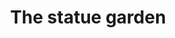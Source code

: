 ---
pid: pt431
title: The statue garden
location_transcription: Neer Bartrams Garden or Cobbs Creek
coordinates: "[-75.211345946227, 39.932044154677]"
zipcode: '19143'
gen_neighborhood: West Philadelphia
neighborhood: University City
outside_phl: 
age: '8'
age_range: 6-13
instagram: 
image_file_name: pt_431.jpg
proposal_transcription: 
topic: Unknown
topic_summary: '0'
type: Garden,Sculpture Statue
keywords_other: 
credit: Avery
image_labels: 
twitter: 
facebook: 
permalink: "/monuments/pt431/"
layout: item-page
---